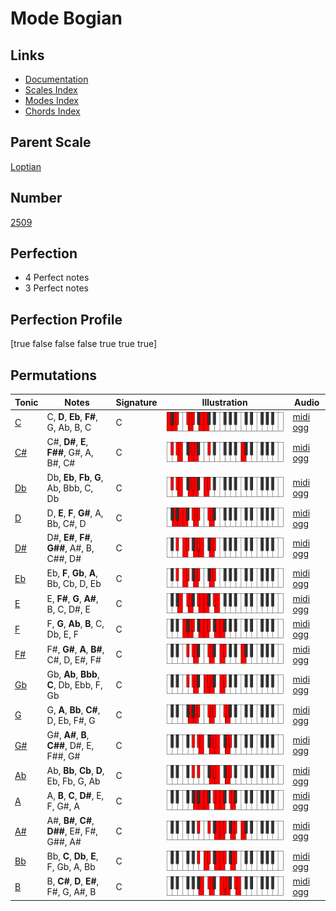 # Mode Bogian

## Links

- [Documentation](index.md)
- [Scales Index](Scales.md)
- [Modes Index](Modes.md)
- [Chords Index](Chords.md)

## Parent Scale

[Loptian](ScaleLoptian.md)

## Number

[2509](https://ianring.com/musictheory/scales/2509)

## Perfection

- 4 Perfect notes
- 3 Perfect notes

## Perfection Profile

[true false false false true true true]

## Permutations

| Tonic | Notes | Signature | Illustration | Audio |
|-------|-------|-----------|--------------|-------|
| [C](ModeCNaturalBogian.md) | C, **D**, **Eb**, **F#**, G, Ab, B, C | C | ![CNaturalBogian](ModeCNaturalBogian.png) | [midi](ModeCNaturalBogian.mid) [ogg](ModeCNaturalBogian.ogg) |
| [C#](ModeCSharpBogian.md) | C#, **D#**, **E**, **F##**, G#, A, B#, C# | C | ![CSharpBogian](ModeCSharpBogian.png) | [midi](ModeCSharpBogian.mid) [ogg](ModeCSharpBogian.ogg) |
| [Db](ModeDFlatBogian.md) | Db, **Eb**, **Fb**, **G**, Ab, Bbb, C, Db | C | ![DFlatBogian](ModeDFlatBogian.png) | [midi](ModeDFlatBogian.mid) [ogg](ModeDFlatBogian.ogg) |
| [D](ModeDNaturalBogian.md) | D, **E**, **F**, **G#**, A, Bb, C#, D | C | ![DNaturalBogian](ModeDNaturalBogian.png) | [midi](ModeDNaturalBogian.mid) [ogg](ModeDNaturalBogian.ogg) |
| [D#](ModeDSharpBogian.md) | D#, **E#**, **F#**, **G##**, A#, B, C##, D# | C | ![DSharpBogian](ModeDSharpBogian.png) | [midi](ModeDSharpBogian.mid) [ogg](ModeDSharpBogian.ogg) |
| [Eb](ModeEFlatBogian.md) | Eb, **F**, **Gb**, **A**, Bb, Cb, D, Eb | C | ![EFlatBogian](ModeEFlatBogian.png) | [midi](ModeEFlatBogian.mid) [ogg](ModeEFlatBogian.ogg) |
| [E](ModeENaturalBogian.md) | E, **F#**, **G**, **A#**, B, C, D#, E | C | ![ENaturalBogian](ModeENaturalBogian.png) | [midi](ModeENaturalBogian.mid) [ogg](ModeENaturalBogian.ogg) |
| [F](ModeFNaturalBogian.md) | F, **G**, **Ab**, **B**, C, Db, E, F | C | ![FNaturalBogian](ModeFNaturalBogian.png) | [midi](ModeFNaturalBogian.mid) [ogg](ModeFNaturalBogian.ogg) |
| [F#](ModeFSharpBogian.md) | F#, **G#**, **A**, **B#**, C#, D, E#, F# | C | ![FSharpBogian](ModeFSharpBogian.png) | [midi](ModeFSharpBogian.mid) [ogg](ModeFSharpBogian.ogg) |
| [Gb](ModeGFlatBogian.md) | Gb, **Ab**, **Bbb**, **C**, Db, Ebb, F, Gb | C | ![GFlatBogian](ModeGFlatBogian.png) | [midi](ModeGFlatBogian.mid) [ogg](ModeGFlatBogian.ogg) |
| [G](ModeGNaturalBogian.md) | G, **A**, **Bb**, **C#**, D, Eb, F#, G | C | ![GNaturalBogian](ModeGNaturalBogian.png) | [midi](ModeGNaturalBogian.mid) [ogg](ModeGNaturalBogian.ogg) |
| [G#](ModeGSharpBogian.md) | G#, **A#**, **B**, **C##**, D#, E, F##, G# | C | ![GSharpBogian](ModeGSharpBogian.png) | [midi](ModeGSharpBogian.mid) [ogg](ModeGSharpBogian.ogg) |
| [Ab](ModeAFlatBogian.md) | Ab, **Bb**, **Cb**, **D**, Eb, Fb, G, Ab | C | ![AFlatBogian](ModeAFlatBogian.png) | [midi](ModeAFlatBogian.mid) [ogg](ModeAFlatBogian.ogg) |
| [A](ModeANaturalBogian.md) | A, **B**, **C**, **D#**, E, F, G#, A | C | ![ANaturalBogian](ModeANaturalBogian.png) | [midi](ModeANaturalBogian.mid) [ogg](ModeANaturalBogian.ogg) |
| [A#](ModeASharpBogian.md) | A#, **B#**, **C#**, **D##**, E#, F#, G##, A# | C | ![ASharpBogian](ModeASharpBogian.png) | [midi](ModeASharpBogian.mid) [ogg](ModeASharpBogian.ogg) |
| [Bb](ModeBFlatBogian.md) | Bb, **C**, **Db**, **E**, F, Gb, A, Bb | C | ![BFlatBogian](ModeBFlatBogian.png) | [midi](ModeBFlatBogian.mid) [ogg](ModeBFlatBogian.ogg) |
| [B](ModeBNaturalBogian.md) | B, **C#**, **D**, **E#**, F#, G, A#, B | C | ![BNaturalBogian](ModeBNaturalBogian.png) | [midi](ModeBNaturalBogian.mid) [ogg](ModeBNaturalBogian.ogg) |
